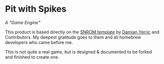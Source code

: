 Pit with Spikes
===============

_A "Game Engine"_

This product is based directly on the [SNROM template](/pinobatch/snrom-template) by [Damian Yerric](/pinobatch) and Contributors. My deepest gratitude goes to them and all homebrew developers who came before me.

This is not quite a real game, but is designed & documented to be forked and finished to create one.
